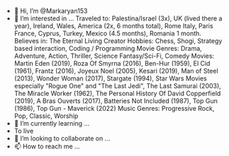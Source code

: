 - 👋 Hi, I’m @Markaryan153
- 👀 I’m interested in ...
Traveled to: Palestina/Israel (3x), UK (lived there a year), Ireland, Wales,
America (2x, 6 months total), Rome Italy, Paris France, Cyprus, Turkey, Mexico
(4.5 months), Romania 1 month.
Believes in: The Eternal Living Creator
Hobbies: Chess, Shogi, Strategy based interaction, Coding / Programming
Movie Genres: Drama, Adventure, Action, Thriller, Science Fantasy/Sci-Fi,
Comedy
Movies: Martin Eden (2019), Roza Of Smyrna (2016), Ben-Hur (1959), El Cid (1961), Frantz
(2016), Joyeux Noel (2005), Kesari (2019), Man of Steel (2013), Wonder Woman (2017), Stargate
(1994), Star Wars Movies especially "Rogue One" and "The Last Jedi", The Last Samurai (2003), The
Miracle Worker (1962), The Personal History Of David Copperfield (2019), A Bras Ouverts (2017),
Batteries Not Included (1987), Top Gun (1986), Top Gun - Maverick (2022)
Music Genres: Progressive Rock, Pop, Classic, Worship
- 🌱 I’m currently learning ...
- To live
- 💞️ I’m looking to collaborate on ...
- 📫 How to reach me ...

<!---
Markaryan153/Markaryan153 is a ✨ special ✨ repository because its `README.md` (this file) appears on your GitHub profile.
You can click the Preview link to take a look at your changes.
--->
